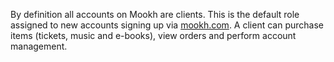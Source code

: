 By definition all accounts on Mookh are clients. This is the default role assigned to new accounts signing up via [mookh.com](https://mookh.com).
A client can purchase items (tickets, music and e-books), view orders and perform account management.